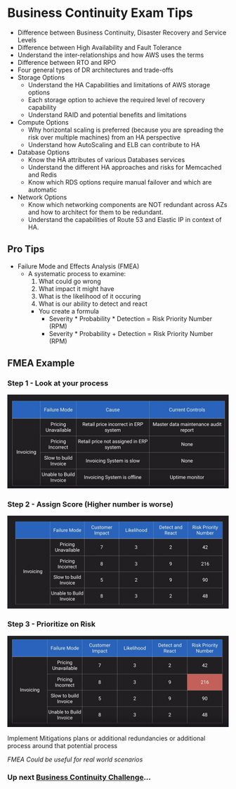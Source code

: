# Business Continuity Exam Tips

- Difference between Business Continuity, Disaster Recovery and Service Levels
- Difference between High Availability and Fault Tolerance
- Understand the inter-relationships and how AWS uses the terms
- Difference between RTO and RPO
- Four general types of DR architectures and trade-offs
- Storage Options
  - Understand the HA Capabilities and limitations of AWS storage options
  - Each storage option to achieve the required level of recovery capability
  - Understand RAID and potential benefits and limitations
- Compute Options
  - Why horizontal scaling is preferred (because you are spreading the risk over multiple machines) from an HA perspective
  - Understand how AutoScaling and ELB can contribute to HA
- Database Options
  - Know the HA attributes of various Databases services
  - Understand the different HA approaches and risks for Memcached and Redis
  - Know which RDS options require manual failover and which are automatic
- Network Options
  - Know which networking components are NOT redundant across AZs and how to architect for them to be redundant.
  - Understand the capabilities of Route 53 and Elastic IP in context of HA.

## Pro Tips

- Failure Mode and Effects Analysis (FMEA)
  - A systematic process to examine:
      1. What could go wrong
      2. What impact it might have
      3. What is the likelihood of it occuring
      4. What is our ability to detect and react
    - You create a formula
      - Severity * Probability * Detection = Risk Priority Number (RPM)
      - Severity * Probability + Detection = Risk Priority Number (RPM)

## FMEA Example

### Step 1 - Look at your process

![FMEA Step 1](../../assets/fmea-step-1.png)

### Step 2 - Assign Score (Higher number is worse)

![FMEA Step 2](../../assets/fmea-step-2.png)

### Step 3 - Prioritize on Risk

![FMEA Step 3](../../assets/fmea-step-3.png)

Implement Mitigations plans or additional redundancies or additional process around that potential process

*FMEA Could be useful for real world scenarios*


### Up next  [Business Continuity Challenge](../business-continuity-challenges/README.md)...
